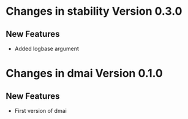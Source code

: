 # Changes in stability Version 0.3.0 
## New Features 

* Added logbase argument

# Changes in dmai Version 0.1.0
## New Features 

* First version of dmai 
